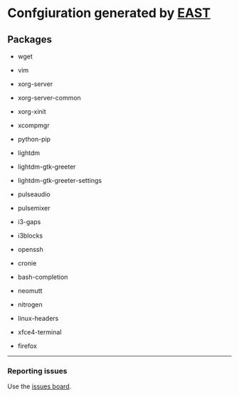 # Confgiuration generated by [EAST](https://eivor.xyz/east)

## Packages


- wget

- vim

- xorg-server

- xorg-server-common

- xorg-xinit

- xcompmgr

- python-pip

- lightdm

- lightdm-gtk-greeter

- lightdm-gtk-greeter-settings

- pulseaudio

- pulsemixer

- i3-gaps

- i3blocks

- openssh

- cronie

- bash-completion

- neomutt

- nitrogen

- linux-headers

- xfce4-terminal

- firefox


---

### Reporting issues

Use the [issues board](https://github.com/eivor-io/east/issues).